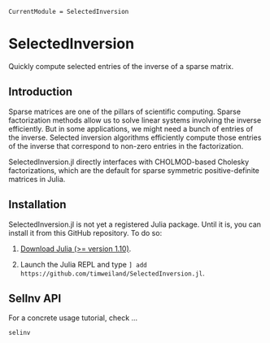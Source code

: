 ```@meta
CurrentModule = SelectedInversion
```

# SelectedInversion

Quickly compute selected entries of the inverse of a sparse matrix.

## Introduction

Sparse matrices are one of the pillars of scientific computing. Sparse factorization methods allow us to solve linear systems involving the inverse efficiently. But in some applications, we might need a bunch of entries of the inverse. Selected inversion algorithms efficiently compute those entries of the inverse that correspond to non-zero entries in the factorization.

SelectedInversion.jl directly interfaces with CHOLMOD-based Cholesky factorizations, which are the default for sparse symmetric positive-definite matrices in Julia.

## Installation

SelectedInversion.jl is not yet a registered Julia package.
Until it is, you can install it from this GitHub repository.
To do so:

1. [Download Julia (>= version 1.10)](https://julialang.org/downloads/).

2. Launch the Julia REPL and type `] add https://github.com/timweiland/SelectedInversion.jl`. 

## SelInv API

For a concrete usage tutorial, check ...

```@docs
selinv
```
